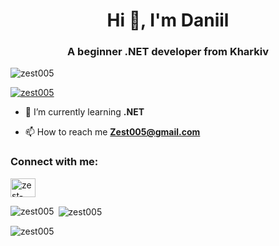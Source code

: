 <h1 align="center">Hi 👋, I'm Daniil</h1>
<h3 align="center">A beginner .NET developer from Kharkiv</h3>

<p align="left"> <img src="https://komarev.com/ghpvc/?username=zest005&label=Profile%20views&color=0e75b6&style=flat" alt="zest005" /> </p>

<p align="left"> <a href="https://github.com/ryo-ma/github-profile-trophy"><img src="https://github-profile-trophy.vercel.app/?username=zest005" alt="zest005" /></a> </p>

- 🌱 I’m currently learning **.NET**

- 📫 How to reach me **Zest005@gmail.com**

<h3 align="left">Connect with me:</h3>
<p align="left">
<a href="https://linkedin.com/in/zest-konovalenko" target="blank"><img align="center" src="https://raw.githubusercontent.com/rahuldkjain/github-profile-readme-generator/master/src/images/icons/Social/linked-in-alt.svg" alt="zest-konovalenko" height="30" width="40" /></a>
</p>

<p><img align="left" src="https://github-readme-stats.vercel.app/api/top-langs?username=zest005&show_icons=true&locale=en&layout=compact" alt="zest005" /></p>

<p>&nbsp;<img align="center" src="https://github-readme-stats.vercel.app/api?username=zest005&show_icons=true&locale=en" alt="zest005" /></p>

<p><img align="center" src="https://github-readme-streak-stats.herokuapp.com/?user=zest005&" alt="zest005" /></p>
